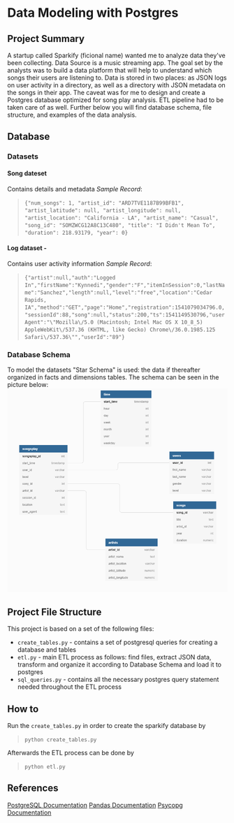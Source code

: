 # Data Modeling with Postgres

## Project Summary
A startup called Sparkify (ficional name) wanted me to analyze data they've been collecting. Data Source is a music streaming app. The goal set by the analysts was to build a data platform that will help to understand which songs their users are listening to. Data is stored in two places: as JSON logs on user activity in a directory, as well as a directory with JSON metadata on the songs in their app.
The caveat was for me to design and create a Postgres database optimized for song play analysis. ETL pipeline had to be taken care of as well. 
Further below you will find database schema, file structure, and examples of the data analysis.
## Database
### Datasets
#### Song dateset
Contains details and metadata
*Sample Record*:
>```{"num_songs": 1, "artist_id": "ARD7TVE1187B99BFB1", "artist_latitude": null, "artist_longitude": null, "artist_location": "California - LA", "artist_name": "Casual", "song_id": "SOMZWCG12A8C13C480", "title": "I Didn't Mean To", "duration": 218.93179, "year": 0}```
#### Log dataset - 
Contains user activity information
*Sample Record*:
>```{"artist":null,"auth":"Logged In","firstName":"Kynnedi","gender":"F","itemInSession":0,"lastName":"Sanchez","length":null,"level":"free","location":"Cedar Rapids, IA","method":"GET","page":"Home","registration":1541079034796.0,"sessionId":88,"song":null,"status":200,"ts":1541149530796,"userAgent":"\"Mozilla\/5.0 (Macintosh; Intel Mac OS X 10_8_5) AppleWebKit\/537.36 (KHTML, like Gecko) Chrome\/36.0.1985.125 Safari\/537.36\"","userId":"89"}```
### Database Schema
To model the datasets "Star Schema" is used: the data if thereafter organized in facts and dimensions tables.
The schema can be seen in the picture below: 
![schema](schema.png)
## Project File Structure
This project is based on a set of the following files:
* ```create_tables.py``` - contains a set of postgresql queries for creating a database and tables
* ```etl.py``` - main ETL process as follows: find files, extract JSON data, transform and organize it according to Database Schema and load it to postgres
* ```sql_queries.py``` - contains all the necessary postgres query statement needed throughout the ETL process
## How to
Run the ```create_tables.py``` in order to create the sparkify database by
>```python create_tables.py```

Afterwards the ETL process can be done by
>```python etl.py```
## References
[PostgreSQL Documentation](https://www.postgresql.org/docs/)
[Pandas Documentation](https://pandas.pydata.org/pandas-docs/stable/)
[Psycopg Documentation](https://www.psycopg.org/docs/)

